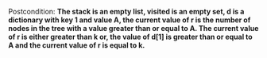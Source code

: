 Postcondition: **The stack is an empty list, visited is an empty set, d is a dictionary with key 1 and value A, the current value of r is the number of nodes in the tree with a value greater than or equal to A. The current value of r is either greater than k or, the value of d[1] is greater than or equal to A and the current value of r is equal to k.**